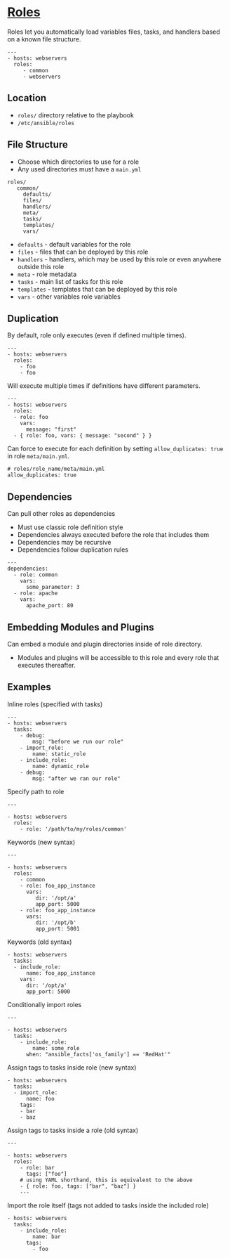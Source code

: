 # [Roles](https://docs.ansible.com/ansible/latest/user_guide/playbooks_reuse_roles.html)

Roles let you automatically load variables files, tasks, and handlers based on a known file structure.

```
---
- hosts: webservers
  roles:
     - common
     - webservers
```

## Location

* `roles/` directory relative to the playbook
* `/etc/ansible/roles`

## File Structure

* Choose which directories to use for a role
* Any used directories must have a `main.yml`

```
roles/
   common/
     defaults/
     files/
     handlers/
     meta/
     tasks/
     templates/
     vars/
```

* `defaults` - default variables for the role
* `files` - files that can be deployed by this role
* `handlers` - handlers, which may be used by this role or even anywhere outside this role
* `meta` - role metadata
* `tasks` - main list of tasks for this role
* `templates` - templates that can be deployed by this role
* `vars` - other variables role variables

## Duplication

By default, role only executes (even if defined multiple times).

```
---
- hosts: webservers
  roles:
    - foo
    - foo
```

Will execute multiple times if definitions have different parameters.

```
---
- hosts: webservers
  roles:
  - role: foo
    vars:
      message: "first"
  - { role: foo, vars: { message: "second" } }
```

Can force to execute for each definition by setting `allow_duplicates: true` in role `meta/main.yml`.

```
# roles/role_name/meta/main.yml
allow_duplicates: true
```

## Dependencies

Can pull other roles as dependencies

* Must use classic role definition style
* Dependencies always executed before the role that includes them
* Dependencies may be recursive
* Dependencies follow duplication rules

```
---
dependencies:
  - role: common
    vars:
      some_parameter: 3
  - role: apache
    vars:
      apache_port: 80
```

## Embedding Modules and Plugins

Can embed a module and plugin directories inside of role directory.

* Modules and plugins will be accessible to this role and every role that executes thereafter.

## Examples

Inline roles (specified with tasks)

```
---
- hosts: webservers
  tasks:
    - debug:
        msg: "before we run our role"
    - import_role:
        name: static_role
    - include_role:
        name: dynamic_role
    - debug:
        msg: "after we ran our role"
```

Specify path to role

```
---

- hosts: webservers
  roles:
    - role: '/path/to/my/roles/common'
```

Keywords (new syntax)

```
---

- hosts: webservers
  roles:
    - common
    - role: foo_app_instance
      vars:
         dir: '/opt/a'
         app_port: 5000
    - role: foo_app_instance
      vars:
         dir: '/opt/b'
         app_port: 5001
```

Keywords (old syntax)

```
- hosts: webservers
  tasks:
  - include_role:
      name: foo_app_instance
    vars:
      dir: '/opt/a'
      app_port: 5000
```

Conditionally import roles

```
---

- hosts: webservers
  tasks:
    - include_role:
        name: some_role
      when: "ansible_facts['os_family'] == 'RedHat'"
```

Assign tags to tasks inside role (new syntax)

```
- hosts: webservers
  tasks:
  - import_role:
      name: foo
    tags:
    - bar
    - baz
```

Assign tags to tasks inside a role (old syntax)

```
---

- hosts: webservers
  roles:
    - role: bar
      tags: ["foo"]
    # using YAML shorthand, this is equivalent to the above
    - { role: foo, tags: ["bar", "baz"] }
    ---
```

Import the role itself (tags not added to tasks inside the included role)

```
- hosts: webservers
  tasks:
    - include_role:
        name: bar
      tags:
        - foo
```

